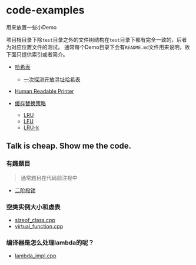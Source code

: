 # code-examples
用来放置一些小Demo

项目根目录下除`test`目录之外的文件树结构在`test`目录下都有完全一致的，后者为对应位置文件的测试。
通常每个Demo目录下会有`README.md`文件用来说明，故下面只提供索引或者简介。

+ [哈希表](./HashTable/)
  + [一次探测开放寻址哈希表](./HashTable/OpenAddressing.h)

+ [Human Readable Printer](./ObjPrint/)

+ [缓存替换策略](./CacheImpl/)
  + [LRU](./CacheImpl/LRU.h)
  + [LFU](./CacheImpl/LFU.h)
  + [LRU-k](./CacheImpl/README.md#lru-k)

## Talk is cheap. Show me the code.

### 有趣题目
>通常题目在代码前注视中

+ [二阶段锁](./example/two_phase_locking.cpp)

### 空类实例大小和虚表

+ [sizeof_class.cpp](./example/sizeof_class.cpp)
+ [virtual_function.cpp](./example/virtual_function.cpp)

### 编译器是怎么处理lambda的呢？

+ [lambda_impl.cpp](./example/lambda_impl.cpp)
